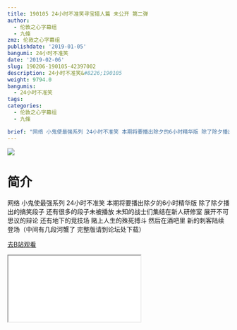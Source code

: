 ```yaml
---
title: 190105 24小时不准笑寻宝猎人篇 未公开 第二弹
author:
  - 伦敦之心字幕组
  - 九條
zmz: 伦敦之心字幕组
publishdate: '2019-01-05'
bangumi: 24小时不准笑
date: '2019-02-06'
slug: 190206-190105-42397002
description: 24小时不准笑&#8226;190105
weight: 9794.0
bangumis:
  - 24小时不准笑
tags:
categories:
  - 伦敦之心字幕组
  - 九條

brief: "网络 小鬼使最强系列 24小时不准笑 本期将要播出除夕的6小时精华版 除了除夕播出的搞笑段子 还有很多的段子未被播放 未知的战士们集结在新人研修室 展开不可思议的辩论 还有地下的竞技场 赌上人生的殊死搏斗 然后在酒吧里 新的刺客陆续登场（中间有几段河蟹了 完整版请到论坛处下载）"
---
```

![](https://i.imgur.com/q58cbX9.jpg)
# 简介  
网络
小鬼使最强系列 24小时不准笑 本期将要播出除夕的6小时精华版  除了除夕播出的搞笑段子 还有很多的段子未被播放 未知的战士们集结在新人研修室 展开不可思议的辩论 还有地下的竞技场 赌上人生的殊死搏斗 然后在酒吧里 新的刺客陆续登场（中间有几段河蟹了 完整版请到论坛处下载）  

[去B站观看](https://www.bilibili.com/video/av42397002/)
<div class ="resp-container"><iframe class="testiframe" src="//player.bilibili.com/player.html?aid=42397002"", scrolling="no", allowfullscreen="true" > </iframe></div> 
